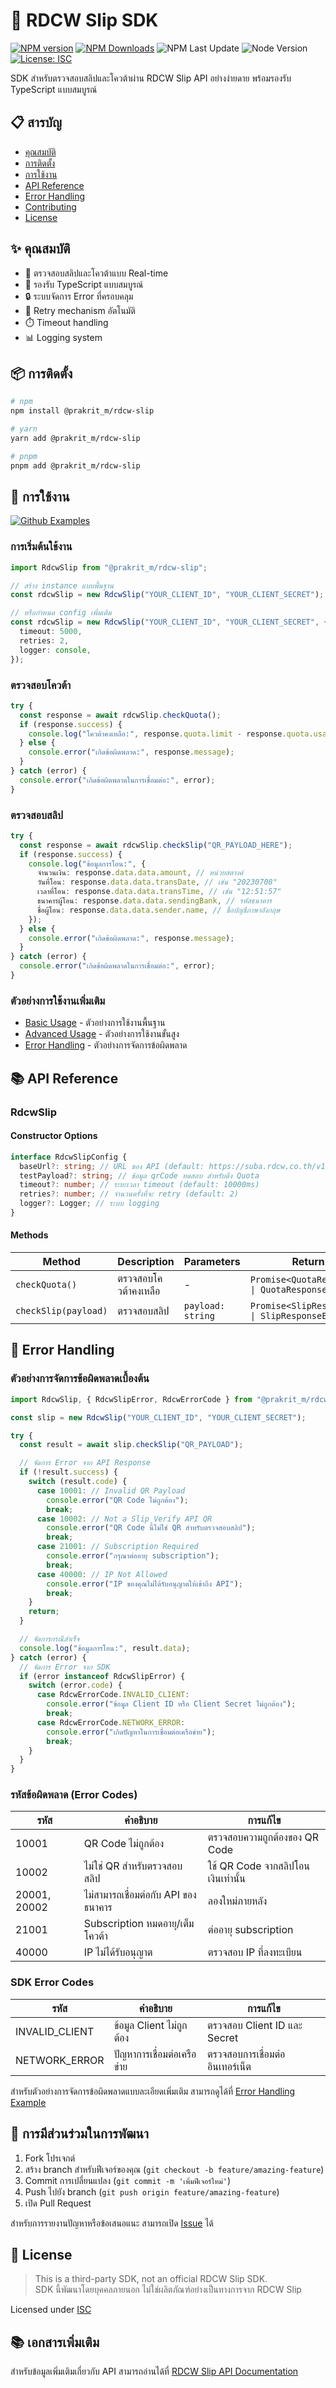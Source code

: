 # 🚀 RDCW Slip SDK

[![NPM version](https://img.shields.io/npm/v/@prakrit_m/rdcw-slip.svg?style=flat)](https://www.npmjs.org/package/@prakrit_m/rdcw-slip)
[![NPM Downloads](https://img.shields.io/npm/dm/%40prakrit_m/rdcw-slip)](https://www.npmjs.org/package/@prakrit_m/rdcw-slip)
![NPM Last Update](https://img.shields.io/npm/last-update/%40prakrit_m%2Frdcw-slip)
![Node Version](https://img.shields.io/node/v/@prakrit_m/rdcw-slip)
[![License: ISC](https://img.shields.io/badge/License-ISC-blue.svg)](https://opensource.org/licenses/ISC)

SDK สำหรับตรวจสอบสลิปและโควต้าผ่าน RDCW Slip API อย่างง่ายดาย พร้อมรองรับ TypeScript แบบสมบูรณ์

## 📋 สารบัญ

- [คุณสมบัติ](#-คุณสมบัติ)
- [การติดตั้ง](#-การติดตั้ง)
- [การใช้งาน](#-การใช้งาน)
- [API Reference](#-api-reference)
- [Error Handling](#-error-handling)
- [Contributing](#-contributing)
- [License](#-license)

## ✨ คุณสมบัติ

- 🔄 ตรวจสอบสลิปและโควต้าแบบ Real-time
- 📝 รองรับ TypeScript แบบสมบูรณ์
- 🔒 ระบบจัดการ Error ที่ครอบคลุม
- 🚀 Retry mechanism อัตโนมัติ
- ⏱️ Timeout handling
- 📊 Logging system

## 📦 การติดตั้ง

```bash
# npm
npm install @prakrit_m/rdcw-slip

# yarn
yarn add @prakrit_m/rdcw-slip

# pnpm
pnpm add @prakrit_m/rdcw-slip
```

## 🚀 การใช้งาน

[![Github Examples](https://img.shields.io/badge/Github-View_Examples-brightgreen?style=flat-square&logo=github)](https://github.com/PrakritManStudio/rdcw-slip/tree/main/examples)

### การเริ่มต้นใช้งาน

```typescript
import RdcwSlip from "@prakrit_m/rdcw-slip";

// สร้าง instance แบบพื้นฐาน
const rdcwSlip = new RdcwSlip("YOUR_CLIENT_ID", "YOUR_CLIENT_SECRET");

// หรือกำหนด config เพิ่มเติม
const rdcwSlip = new RdcwSlip("YOUR_CLIENT_ID", "YOUR_CLIENT_SECRET", {
  timeout: 5000,
  retries: 2,
  logger: console,
});
```

### ตรวจสอบโควต้า

```typescript
try {
  const response = await rdcwSlip.checkQuota();
  if (response.success) {
    console.log("โควต้าคงเหลือ:", response.quota.limit - response.quota.usage);
  } else {
    console.error("เกิดข้อผิดพลาด:", response.message);
  }
} catch (error) {
  console.error("เกิดข้อผิดพลาดในการเชื่อมต่อ:", error);
}
```

### ตรวจสอบสลิป

```typescript
try {
  const response = await rdcwSlip.checkSlip("QR_PAYLOAD_HERE");
  if (response.success) {
    console.log("ข้อมูลการโอน:", {
      จำนวนเงิน: response.data.data.amount, // หน่วยสตางค์
      วันที่โอน: response.data.data.transDate, // เช่น "20230708"
      เวลาที่โอน: response.data.data.transTime, // เช่น "12:51:57"
      ธนาคารผู้โอน: response.data.data.sendingBank, // รหัสธนาคาร
      ชื่อผู้โอน: response.data.data.sender.name, // ชื่อบัญชีภาษาอังกฤษ
    });
  } else {
    console.error("เกิดข้อผิดพลาด:", response.message);
  }
} catch (error) {
  console.error("เกิดข้อผิดพลาดในการเชื่อมต่อ:", error);
}
```

### ตัวอย่างการใช้งานเพิ่มเติม

- [Basic Usage](https://github.com/PrakritManStudio/rdcw-slip/blob/main/examples/basic-usage.ts) - ตัวอย่างการใช้งานพื้นฐาน
- [Advanced Usage](https://github.com/PrakritManStudio/rdcw-slip/blob/main/examples/advanced-usage.ts) - ตัวอย่างการใช้งานขั้นสูง
- [Error Handling](https://github.com/PrakritManStudio/rdcw-slip/blob/main/examples/error-handling.ts) - ตัวอย่างการจัดการข้อผิดพลาด

## 📚 API Reference

### RdcwSlip

#### Constructor Options

```typescript
interface RdcwSlipConfig {
  baseUrl?: string; // URL ของ API (default: https://suba.rdcw.co.th/v1/inquiry)
  testPayload?: string; // ข้อมูล qrCode ทดสอบ สำหรับดึง Quota
  timeout?: number; // ระยะเวลา timeout (default: 10000ms)
  retries?: number; // จำนวนครั้งที่จะ retry (default: 2)
  logger?: Logger; // ระบบ logging
}
```

#### Methods

| Method               | Description          | Parameters        | Return Type                                           |
| -------------------- | -------------------- | ----------------- | ----------------------------------------------------- |
| `checkQuota()`       | ตรวจสอบโควต้าคงเหลือ | -                 | `Promise<QuotaResponseSuccess \| QuotaResponseError>` |
| `checkSlip(payload)` | ตรวจสอบสลิป          | `payload: string` | `Promise<SlipResponseSuccess \| SlipResponseError>`   |

## 🚨 Error Handling

### ตัวอย่างการจัดการข้อผิดพลาดเบื้องต้น

```typescript
import RdcwSlip, { RdcwSlipError, RdcwErrorCode } from "@prakrit_m/rdcw-slip";

const slip = new RdcwSlip("YOUR_CLIENT_ID", "YOUR_CLIENT_SECRET");

try {
  const result = await slip.checkSlip("QR_PAYLOAD");

  // จัดการ Error จาก API Response
  if (!result.success) {
    switch (result.code) {
      case 10001: // Invalid QR Payload
        console.error("QR Code ไม่ถูกต้อง");
        break;
      case 10002: // Not a Slip Verify API QR
        console.error("QR Code นี้ไม่ใช่ QR สำหรับตรวจสอบสลิป");
        break;
      case 21001: // Subscription Required
        console.error("กรุณาต่ออายุ subscription");
        break;
      case 40000: // IP Not Allowed
        console.error("IP ของคุณไม่ได้รับอนุญาตให้เข้าถึง API");
        break;
    }
    return;
  }

  // จัดการกรณีสำเร็จ
  console.log("ข้อมูลการโอน:", result.data);
} catch (error) {
  // จัดการ Error จาก SDK
  if (error instanceof RdcwSlipError) {
    switch (error.code) {
      case RdcwErrorCode.INVALID_CLIENT:
        console.error("ข้อมูล Client ID หรือ Client Secret ไม่ถูกต้อง");
        break;
      case RdcwErrorCode.NETWORK_ERROR:
        console.error("เกิดปัญหาในการเชื่อมต่อเครือข่าย");
        break;
    }
  }
}
```

### รหัสข้อผิดพลาด (Error Codes)

| รหัส         | คำอธิบาย                            | การแก้ไข                           |
| ------------ | ----------------------------------- | ---------------------------------- |
| 10001        | QR Code ไม่ถูกต้อง                  | ตรวจสอบความถูกต้องของ QR Code      |
| 10002        | ไม่ใช่ QR สำหรับตรวจสอบสลิป         | ใช้ QR Code จากสลิปโอนเงินเท่านั้น |
| 20001, 20002 | ไม่สามารถเชื่อมต่อกับ API ของธนาคาร | ลองใหม่ภายหลัง                     |
| 21001        | Subscription หมดอายุ/เต็มโควต้า     | ต่ออายุ subscription               |
| 40000        | IP ไม่ได้รับอนุญาต                  | ตรวจสอบ IP ที่ลงทะเบียน            |

### SDK Error Codes

| รหัส           | คำอธิบาย                   | การแก้ไข                        |
| -------------- | -------------------------- | ------------------------------- |
| INVALID_CLIENT | ข้อมูล Client ไม่ถูกต้อง   | ตรวจสอบ Client ID และ Secret    |
| NETWORK_ERROR  | ปัญหาการเชื่อมต่อเครือข่าย | ตรวจสอบการเชื่อมต่ออินเทอร์เน็ต |

สำหรับตัวอย่างการจัดการข้อผิดพลาดแบบละเอียดเพิ่มเติม สามารถดูได้ที่ [Error Handling Example](https://github.com/PrakritManStudio/rdcw-slip/blob/main/examples/error-handling.ts)

## 🤝 การมีส่วนร่วมในการพัฒนา

1. Fork โปรเจกต์
2. สร้าง branch สำหรับฟีเจอร์ของคุณ (`git checkout -b feature/amazing-feature`)
3. Commit การเปลี่ยนแปลง (`git commit -m 'เพิ่มฟีเจอร์ใหม่'`)
4. Push ไปยัง branch (`git push origin feature/amazing-feature`)
5. เปิด Pull Request

สำหรับการรายงานปัญหาหรือข้อเสนอแนะ สามารถเปิด [Issue](https://github.com/PrakritManStudio/rdcw-slip/issues) ได้

## 📄 License

> This is a third-party SDK, not an official RDCW Slip SDK.  
> SDK นี้พัฒนาโดยบุคคลภายนอก ไม่ใช่ผลิตภัณฑ์อย่างเป็นทางการจาก RDCW Slip

Licensed under [ISC](LICENSE)

## 📚 เอกสารเพิ่มเติม

สำหรับข้อมูลเพิ่มเติมเกี่ยวกับ API สามารถอ่านได้ที่ [RDCW Slip API Documentation](https://slip.rdcw.co.th/)
